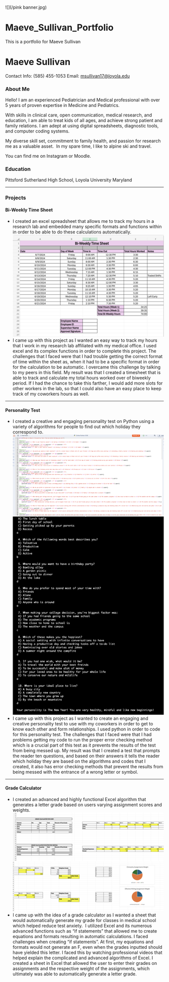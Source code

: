 ![](/pink banner.jpg)
# Maeve_Sullivan_Portfolio
This is a portfolio for Maeve Sullivan
# Maeve Sullivan
Contact Info: (585) 455-1053
Email: msullivan17@loyola.edu
### About Me 
Hello! I am an experienced Pediatrician and Medical professional with over 5
years of proven expertise in Medicine and Pediatrics. 

With skills in clinical care, open communication, medical research, and education, I am able to treat kids of all ages, and achieve strong patient and family relations. I am adept at using digital spreadsheets, diagnostic tools, and computer coding systems. 

My diverse skill set, commitment to family health, and passion for research me as a valuable asset.  In my spare time, I like to alpine ski and travel. 

You can find me on Instagram or Moodle.

### Education 
Pittsford Sutherland High School, Loyola University Maryland
***
### Projects

#### Bi-Weekly Time Sheet
 -  I created an excel spreadsheet that allows me to track my hours in a research lab and embedded many specific formats and functions within in order to be able to do these calculations automatically.
 ![](/timetable.png)
 - I came up with this project as I wanted an easy way to track my hours that I work in my research lab affiliated with my medical office. I used excel and its complex functions in order to complete this project. The challenges that I faced were that I had trouble getting the correct format of time within the sheet as, when it had to be a specific format in order for the calculation to be automatic.  I overcame this challenge by talking to my peers in this field. My result was that I created a timesheet that is able to track and calculate my total hours worked over of biweekly period. If I had the chance to take this farther, I would add more slots for other workers in the lab, so that I could also have an easy place to keep track of my coworkers hours as well.

***
#### Personality Test
 - I created a creative and engaging personality test on Python using a variety of algorithms for people to find out which holiday they correspond to.
 ![](personality_code.png)
 ![](/personalitry_code_pic2.png)
 - I came up with this project as I wanted to create an engaging and creative personality test to use with my coworkers in order to get to know each other and form relationships. I used python in order to code for this personality test. The challenges that I faced were that I had problems getting my code to run the proper error checking method which is a crucial part of this test as it prevents the results of the test from being messed up. My result was that I created a test that prompts the reader ten questions, and based on their answers it tells the reader which holiday they are based on the algorithms and codes that I created, it also has error checking methods that prevent the results from being messed with the entrance of a wrong letter or symbol.

***
#### Grade Calculator
 - I created an advanced and highly functional Excel algorithm that generates a letter grade based on users varying assignment scores and weights.
 ![](/grade_calc.png)
 ![](/grade_calcuulator.png)
 - I came up with the idea of a grade calculator as I wanted a sheet that would automatically generate my grade for classes in medical school which helped reduce test anxiety.  I utilized Excel and its numerous advanced functions such as “if statements” that allowed me to create equations and formats resulting in automatic calculations. I faced challenges when creating “if statements”. At first, my equations and formats would not generate an F, even when the grades inputted should have yielded this letter. I faced this by watching professional videos that helped explain the complicated and advanced algorithms of Excel.  I created a sheet in Excel that allowed the user to enter their grades on assignments and the respective weight of the assignments, which ultimately was able to automatically generate a letter grade.

